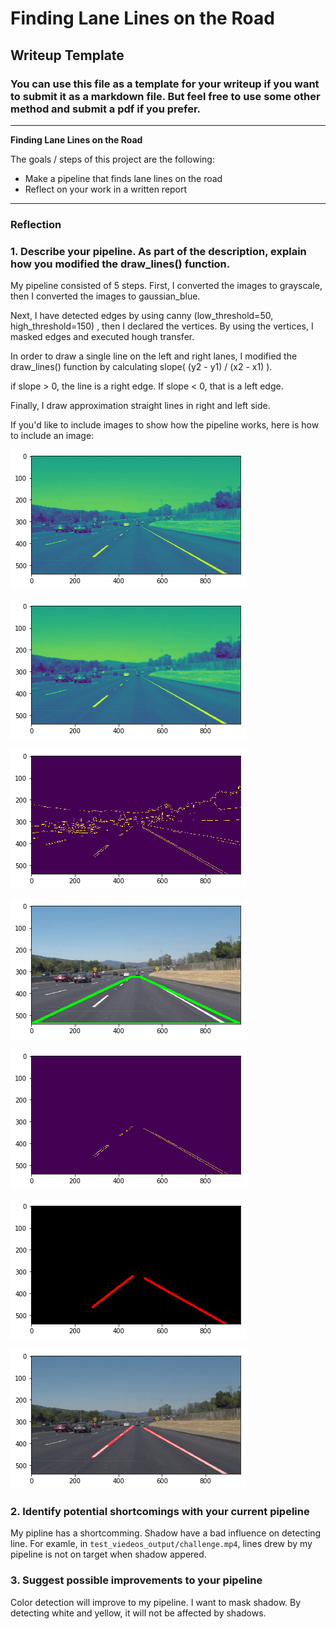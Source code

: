 # **Finding Lane Lines on the Road** 

## Writeup Template

### You can use this file as a template for your writeup if you want to submit it as a markdown file. But feel free to use some other method and submit a pdf if you prefer.

---

**Finding Lane Lines on the Road**

The goals / steps of this project are the following:
* Make a pipeline that finds lane lines on the road
* Reflect on your work in a written report


[//]: # (Image References)

[image1]: ./examples/grayscale.jpg "Grayscale"

---

### Reflection

### 1. Describe your pipeline. As part of the description, explain how you modified the draw_lines() function.

My pipeline consisted of 5 steps. First, I converted the images to grayscale, then I converted the images to gaussian_blue.

Next, I have detected edges by using canny (low_threshold=50, high_threshold=150) , then I declared the vertices. By using the vertices, I masked edges and executed hough transfer.


In order to draw a single line on the left and right lanes, I modified the draw_lines() function by calculating slope( (y2 - y1) / (x2 - x1) ).

if slope > 0, the line is a right edge. If slope < 0, that is a left edge.

Finally, I draw approximation straight lines in right and left side.

If you'd like to include images to show how the pipeline works, here is how to include an image: 

![gray image](https://github.com/bookun/CarND-LaneLines-P1/blob/master/sample_images/gray.png?raw=true)

![blur_gaussian image](https://github.com/bookun/CarND-LaneLines-P1/blob/master/sample_images/blur_gaussian.png?raw=true)

![canny image](https://github.com/bookun/CarND-LaneLines-P1/blob/master/sample_images/canny.png?raw=true)

![my region image](https://github.com/bookun/CarND-LaneLines-P1/blob/master/sample_images/my_region.png?raw=true)

![maked image](https://github.com/bookun/CarND-LaneLines-P1/blob/master/sample_images/masked_edge.png?raw=true)

![hough transfer](https://github.com/bookun/CarND-LaneLines-P1/blob/master/sample_images/hough.png?raw=true)

![result image](https://github.com/bookun/CarND-LaneLines-P1/blob/master/sample_images/result.png?raw=true)



### 2. Identify potential shortcomings with your current pipeline

My pipline has a shortcomming.
Shadow have a bad influence on detecting line.
For examle, in `test_viedeos_output/challenge.mp4`, lines drew by my pipeline is not  on target when shadow appered.


### 3. Suggest possible improvements to your pipeline

Color detection will improve to my pipeline.
I want to mask shadow. 
By detecting white and yellow,  it will not be affected by shadows.
